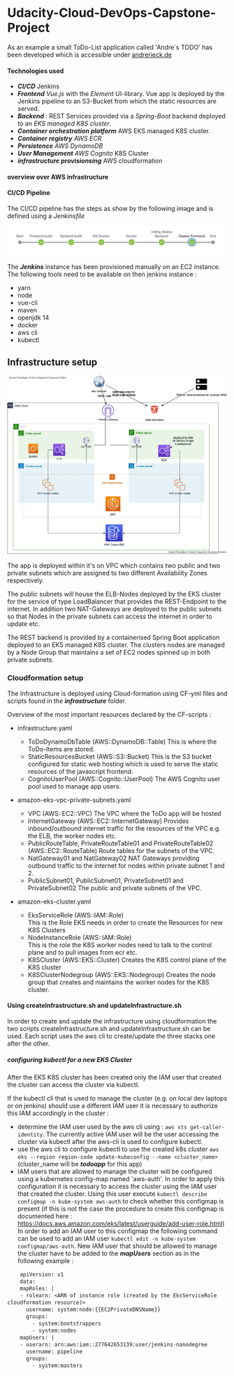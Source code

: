 # Udacity-Cloud-DevOps-Capstone-Project

As an example a small ToDo-List application called 'Andre´s TODO' has been developed
which is accessible under [andrerieck.de](http://www.andrerieck.de) 

#### Technologies used 

- ***CI/CD*** Jenkins
- ***Frontend*** *Vue.js* with the *Element* UI-library. Vue app is deployed by the Jenkins pipeline to an S3-Bucket from which the static resources are served.
- ***Backend*** : REST Services provided via a *Spring-Boot* backend deployed to an *EKS managed K8S cluster*. 
- ***Container orchestration platform*** AWS EKS managed K8S cluster.
- ***Container registry*** *AWS ECR*
- ***Persistence*** *AWS DynamoDB*
- ***User Management*** *AWS Cognito*
K8S Cluster
- ***infrastructure provisionsing*** AWS cloudformation

#### overview over AWS infrastructure

#### CI/CD Pipeline

The CI/CD pipeline has the steps as show by the following image and is defined using a *Jenkinsfile*

![Image of CI/CD pipeline](./doc/pipeline.jpg)

The ***Jenkins*** instance has been provisioned manually on an EC2 instance.
The following tools need to be available on then jenkins instance :

* yarn
* node  
* vue-cli
* maven
* openjdk 14
* docker
* aws cli
* kubectl  

## Infrastructure setup

![Architecture overview](./doc/archOverview.png)

The app is deployed within it's on VPC which contains two public and two
private subnets which are assigned to two different Availability Zones
respectively.

The public subnets will house the ELB-Nodes deployed by the EKS cluster for
the service of type LoadBalancer that provides the REST-Endpoint to the internet. In addition two NAT-Gateways are deployed to the public subnets
so that Nodes in the private subnets can access the internet in order to
update etc.

The REST backend is provided by a containerised Spring Boot application deployed to an EKS managed K8S cluster. The clusters nodes are managed
by a Node Group that maintains a set of EC2 nodes spinned up in both private
subnets.

### Cloudformation setup
The Infrastructure is deployed using Cloud-formation using CF-yml files
and scripts found in the ***infrastructure*** folder.

Overview of the most important resources declared by the CF-scripts :

- infrastructure.yaml
   - ToDoDynamoDbTable (AWS::DynamoDB::Table)
     This is where the ToDo-Items are stored.
   - StaticResourcesBucket (AWS::S3::Bucket)
     This is the S3 bucket configured for static web hosting which is
     used to serve the static resources of the javascript frontend.
   - CognitoUserPool (AWS::Cognito::UserPool)
     The AWS Cognito user pool used to manage app users.

- amazon-eks-vpc-private-subnets.yaml
   - VPC (AWS::EC2::VPC)
     The VPC where the ToDo app will be hosted
   - InternetGateway (AWS::EC2::InternetGateway)
     Provides inbound/outbound internet traffic for the resources of the VPC e.g. the ELB, the worker nodes etc.
   - PublicRouteTable, PrivateRouteTable01 and PrivateRouteTable02 (AWS::EC2::RouteTable)
     Route tables for the subnets of the VPC.
   - NatGateway01 and NatGateway02
     NAT Gateways providing outbound traffic to the internet for nodes within private subnet 1 and 2.
   - PublicSubnet01, PublicSubnet01, PrivateSubnet01 and PrivateSubnet02
     The public and private subnets of the VPC.

- amazon-eks-cluster.yaml
   - EksServiceRole (AWS::IAM::Role)   
     This is the Role EKS needs in order to create the Resources for new K8S Clusters
   - NodeInstanceRole (AWS::IAM::Role)  
     This is the role the K8S worker nodes need to talk to the control plane and to pull images from ecr etc.
   - K8SCluster (AWS::EKS::Cluster)
     Creates the K8S control plane of the K8S cluster
   - K8SClusterNodegroup (AWS::EKS::Nodegroup) 
     Creates the node group that creates and maintains the worker nodes for the K8S cluster.

#### Using createInfrastructure.sh and updateInfrastructure.sh 
 
In order to create and update the infrastructure using cloudformation the two scripts createInfrastructure.sh and updateInfrastructure.sh can be used.
Each script uses the aws cli to create/update the three stacks
one after the other.

##### configuring kubectl for a new EKS Cluster

After the EKS K8S cluster has been created only the IAM user that created the cluster
can access the cluster via kubectl.

If the kubectl cli that is used to manage the cluster (e.g. on local dev laptops or on jenkins) 
should use a different IAM user it is necessary to authorize this IAM accordingly in the cluster :

- determine the IAM user used by the aws cli using : `aws sts get-caller-identity`. The currently active IAM user will be the user accessing the cluster via kubectl after the aws-cli is used to configure kubectl.
- use the aws cli to configure kubectl to use the created k8s cluster `aws eks --region region-code update-kubeconfig --name <cluster_name>` (cluster_name will be ***todoapp*** for this app)
- IAM users that are allowed to manage the cluster will be configured using a kubernetes config-map named 'aws-auth'.
In order to apply this configuration it is necessary to access the cluster using the IAM user that created the cluster. Using this user execute `kubectl describe configmap -n kube-system aws-auth` to check whether this configmap is present (if this is not the case the procedure to create this configmap is documented here : https://docs.aws.amazon.com/eks/latest/userguide/add-user-role.html)
In order to add an IAM user to this configmap the following command can be used to add an IAM user `kubectl edit -n kube-system configmap/aws-auth`. New IAM user that should be allowed to manage the cluster have to be added to the ***mapUsers*** section as in the following example :

```
    apiVersion: v1
    data:
    mapRoles: |
    - rolearn: <ARN of instance role (created by the EksServiceRole cloudformation resource)>
      username: system:node:{{EC2PrivateDNSName}}
      groups:
        - system:bootstrappers
        - system:nodes
    mapUsers: |
    - userarn: arn:aws:iam::277642653139:user/jenkins-nanodegree
      username: pipeline
      groups:
        - system:masters
```
